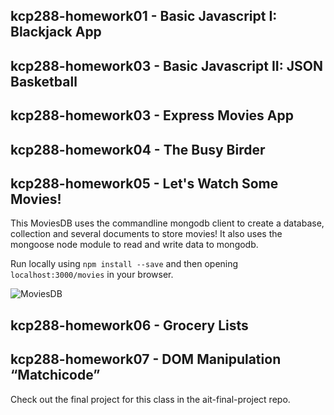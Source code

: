 ## kcp288-homework01 - Basic Javascript I: Blackjack App

## kcp288-homework03 - Basic Javascript II: JSON Basketball 

## kcp288-homework03 - Express Movies App

## kcp288-homework04 - The Busy Birder

## kcp288-homework05 - Let's Watch Some Movies!
This MoviesDB uses the commandline mongodb client to create a database, collection and several documents to store movies! It also uses the mongoose node module to read and write data to mongodb.

Run locally using `npm install --save` and then opening `localhost:3000/movies` in your browser.

![MoviesDB](/kcp288-homework05/movies_prev.png?raw=true "Let's Watch Some Movies!")

## kcp288-homework06 - Grocery Lists

## kcp288-homework07 - DOM Manipulation “Matchicode”

Check out the final project for this class in the ait-final-project repo. 
